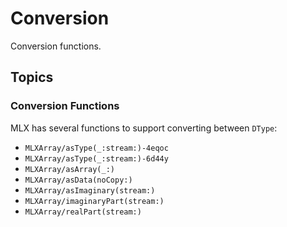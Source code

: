# Conversion

Conversion functions.

## Topics

### Conversion Functions

MLX has several functions to support converting between ``DType``:

- ``MLXArray/asType(_:stream:)-4eqoc``
- ``MLXArray/asType(_:stream:)-6d44y``
- ``MLXArray/asArray(_:)``
- ``MLXArray/asData(noCopy:)``
- ``MLXArray/asImaginary(stream:)``
- ``MLXArray/imaginaryPart(stream:)``
- ``MLXArray/realPart(stream:)``

